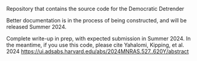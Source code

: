 Repository that contains the source code for the Democratic Detrender

Better documentation is in the process of being constructed, and will be released Summer 2024.

Complete write-up in prep, with expected submission in Summer 2024. In the meantime, if you use this code, please cite Yahalomi, Kipping, et al. 2024
https://ui.adsabs.harvard.edu/abs/2024MNRAS.527..620Y/abstract
